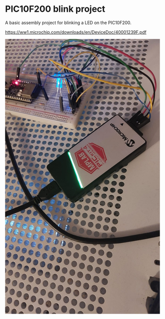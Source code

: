 # PIC10F200 blink project

A basic assembly project for blinking a LED on the PIC10F200.

https://ww1.microchip.com/downloads/en/DeviceDoc/40001239F.pdf

![alt text](./img/board.jpg)